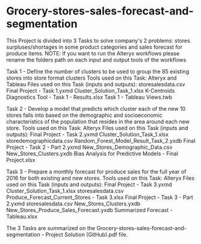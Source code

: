 # Grocery-stores-sales-forecast-and-segmentation
This Project is divided into 3 Tasks to solve company's 2 problems: stores surpluses/shortages in some product categories and sales forecast for produce items.
NOTE: If you want to run the Alteryx workflows please rename the folders path on each input and output tools of the workflows

Task 1 - Define the number of clusters to be used to group the 85 existing stores into store format clusters
  Tools used on this Task: Alteryx and Tableau
  Files used on this Task (inputs and outputs): 
		storesalesdata.csv
    Final Project - Task 1.yxmd
    Cluster_Solution_Task_1.xlsx
    K-Centroids Diagnostics Tool - Task 1 - Results.xlsx
    Task 1 - Tableau Views.twb
    
   
Task 2 - Develop a model that predicts which cluster each of the new 10 stores falls into based on the demographic and socioeconomic characteristics of the population that resides in the area around each new store.
  Tools used on this Task: Alteryx
  Files used on this Task (inputs and outputs):
    Final Project - Task 2.yxmd
    Cluster_Solution_Task_1.xlsx
    storedemographicdata.csv
    Random_Forest_Model_Result_Task_2.yxdb
    Final Project - Task 2 - Part 2.yxmd
    New_Stores_Demographic_Data.csv
    New_Stores_Clusters.yxdb
    Bias Analysis for Predictive Models - Final Project.xlsx

Task 3 - Prepare a monthly forecast for produce sales for the full year of 2016 for both existing and new stores.
  Tools used on this Task: Alteryx
  Files used on this Task (inputs and outputs):
    Final Project - Task 3.yxmd
    Cluster_Solution_Task_1.xlsx
    storesalesdata.csv
    Produce_Forecast_Current_Stores - Task 3.xlsx
    Final Project - Task 3 - Part 2.yxmd
    storesalesdata.csv
    New_Stores_Clusters.yxdb
    New_Stores_Produce_Sales_Forecast.yxdb
    Summarized Forecast - Tableau.xlsx

The 3 Tasks are summarized on the Grocery-stores-sales-forecast-and-segmentation - Project Solution (GitHub).pdf file.
